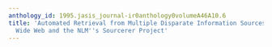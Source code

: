 ```yaml
---
anthology_id: 1995.jasis_journal-ir0anthology0volumeA46A10.6
title: 'Automated Retrieval from Multiple Disparate Information Sources: The World
  Wide Web and the NLM''s Sourcerer Project'
---
```

